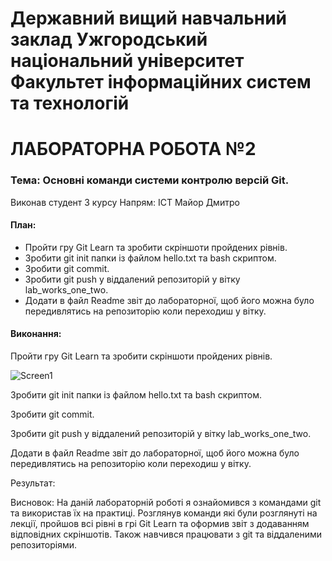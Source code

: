 # Державний вищий навчальний заклад Ужгородський національний університет Факультет інформаційних систем та технологій


# ЛАБОРАТОРНА РОБОТА №2
### Тема: Основні команди системи контролю версій Git.


Виконав студент 3 курсу
Напрям: ІСТ
Майор Дмитро



#### План:
- Пройти гру Git Learn та зробити скріншоти пройдених рівнів.
- Зробити git init папки із файлом  hello.txt та bash скриптом.
- Зробити git commit.
- Зробити git push у віддалений репозиторій у вітку lab_works_one_two.
- Додати в файл Readme звіт до лабораторної, щоб його можна було передивлятись на репозиторію коли переходиш у вітку.


#### Виконання:
Пройти гру Git Learn та зробити скріншоти пройдених рівнів.

![Screen1](https://lh3.googleusercontent.com/drive-viewer/AJc5JmRpvPJJI80XEvWSUjKf8WqICekIBb0Cu2rAexhORTx9ZyTP2aZnhfR0FOcjtOhLUYrPCcdhbwU=w3024-h1668)

Зробити git init папки із файлом  hello.txt та bash скриптом.

Зробити git commit.

Зробити git push у віддалений репозиторій у вітку lab_works_one_two.

Додати в файл Readme звіт до лабораторної, щоб його можна було передивлятись на репозиторію коли переходиш у вітку.

Результат:

Висновок:
На даній лабораторній роботі я ознайомився з командами git та використав їх на практиці. Розглянув команди які були розглянуті на лекції, пройшов всі рівні в грі Git Learn та оформив звіт з додаванням відповідних скріншотів. Також навчився працювати з git та віддаленими репозиторіями.
